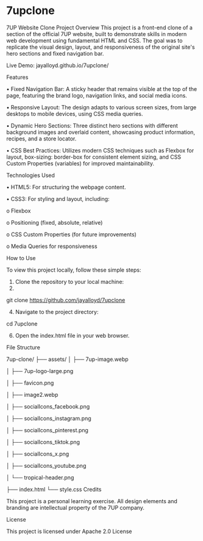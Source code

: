 # 7upclone
7UP Website Clone
Project Overview
This project is a front-end clone of a section of the official 7UP website, built to demonstrate skills in modern web development using fundamental HTML and CSS. The goal was to replicate the visual design, layout, and responsiveness of the original site's hero sections and fixed navigation bar.

Live Demo:  jayalloyd.github.io/7upclone/

Features

•	Fixed Navigation Bar: A sticky header that remains visible at the top of the page, featuring the brand logo, navigation links, and social media icons.

•	Responsive Layout: The design adapts to various screen sizes, from large desktops to mobile devices, using CSS media queries.

•	Dynamic Hero Sections: Three distinct hero sections with different background images and overlaid content, showcasing product information, recipes, and a store locator.

•	CSS Best Practices: Utilizes modern CSS techniques such as Flexbox for layout, box-sizing: border-box for consistent element sizing, and CSS Custom Properties (variables) for improved maintainability.

Technologies Used

•	HTML5: For structuring the webpage content.

•	CSS3: For styling and layout, including:

o	Flexbox

o	Positioning (fixed, absolute, relative)

o	CSS Custom Properties (for future improvements)

o	Media Queries for responsiveness

How to Use

To view this project locally, follow these simple steps:

1.	Clone the repository to your local machine:
2.	
git clone https://github.com/jayalloyd/7upclone

4.	Navigate to the project directory:
   
cd 7upclone

6.	Open the index.html file in your web browser.
   
File Structure

7up-clone/
├── assets/
│   ├── 7up-image.webp

│   ├── 7up-logo-large.png

│   ├── favicon.png

│   ├── image2.webp

│   ├── socialIcons_facebook.png

│   ├── socialIcons_instagram.png

│   ├── socialIcons_pinterest.png

│   ├── socialIcons_tiktok.png

│   ├── socialIcons_x.png

│   ├── socialIcons_youtube.png

│   └── tropical-header.png

├── index.html
└── style.css
Credits

This project is a personal learning exercise. All design elements and branding are intellectual property of the 7UP company.

License

This project is licensed under Apache 2.0 License

